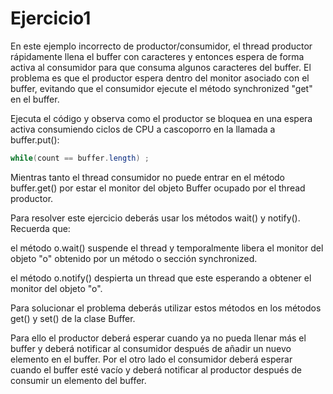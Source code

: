 Ejercicio1
==========

En este ejemplo incorrecto de productor/consumidor, el thread productor rápidamente llena el buffer con caracteres y entonces espera de forma activa al consumidor para que consuma algunos caracteres del buffer. El problema es que el productor espera dentro del monitor asociado con el buffer, evitando que el consumidor ejecute el método synchronized "get" en el buffer.

Ejecuta el código y observa como el productor se bloquea en una espera activa consumiendo ciclos de CPU a cascoporro en la llamada a buffer.put():

```java
while(count == buffer.length) ;
```

Mientras tanto el thread consumidor no puede entrar en el método buffer.get() por estar el monitor del objeto Buffer ocupado por el thread productor.

Para resolver este ejercicio deberás usar los métodos wait() y notify(). Recuerda que:

el método o.wait() suspende el thread y temporalmente libera el monitor del objeto "o" obtenido por un método o sección synchronized.

el método o.notify() despierta un thread que este esperando a obtener el monitor del objeto "o".

Para solucionar el problema deberás utilizar estos métodos en los métodos get() y set() de la clase Buffer.

Para ello el productor deberá esperar cuando ya no pueda llenar más el buffer y deberá notificar al consumidor después de añadir un nuevo elemento en el buffer.
Por el otro lado el consumidor deberá esperar cuando el buffer esté vacío y deberá notificar al productor después de consumir un elemento del buffer.
